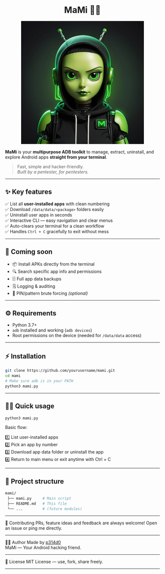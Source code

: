 <h1 align="center">MaMi 🤖📱</h1>

<p align="center">
<img src='./mami.jpg' alt='logo' width='400'/>
</p>

**MaMi** is your **multipurpose ADB toolkit** to manage, extract, uninstall, and explore Android apps **straight from your terminal**.

> Fast, simple and hacker-friendly.  
> _Built by a pentester, for pentesters._

---

## ✨ **Key features**

✅ List all **user-installed apps** with clean numbering  
✅ Download `/data/data/<package>` folders easily  
✅ Uninstall user apps in seconds  
✅ Interactive CLI — easy navigation and clear menus  
✅ Auto-clears your terminal for a clean workflow  
✅ Handles `Ctrl + C` gracefully to exit without mess

---

## 🚀 **Coming soon**

- 📦 Install APKs directly from the terminal  
- 🔍 Search specific app info and permissions  
- 🗄️ Full app data backups  
- 🗒️ Logging & auditing  
- 🔐 PIN/pattern brute forcing *(optional)*

---

## ⚙️ **Requirements**

- Python 3.7+  
- `adb` installed and working (`adb devices`)  
- Root permissions on the device (needed for `/data/data` access)

---

## ⚡ **Installation**

```bash
git clone https://github.com/yourusername/mami.git
cd mami
# Make sure adb is in your PATH
python3 mami.py
```

---

## 🧑‍💻 Quick usage
```bash
python3 mami.py
```

Basic flow: 

1️⃣ List user-installed apps   
2️⃣ Pick an app by number  
3️⃣ Download app data folder or uninstall the app   
4️⃣ Return to main menu or exit anytime with Ctrl + C

---

## 📂 Project structure
```bash
mami/
 ├── mami.py     # Main script
 ├── README.md   # This file
 └── ...         # (future modules)
```

---

💚 Contributing
PRs, feature ideas and feedback are always welcome!
Open an issue or ping me directly.

---


👨‍💻 Author
Made by [p314d0](https://www.linkedin.com/in/nicolasgula/)  
MaMi — Your Android hacking friend.

---

📜 License
MIT License — use, fork, share freely.

---















